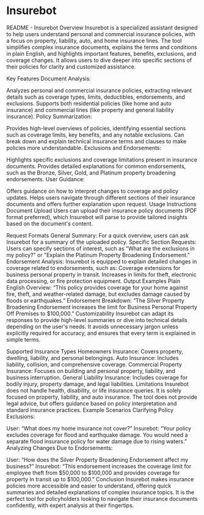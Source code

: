 # Insurebot
README - Insurebot
Overview
Insurebot is a specialized assistant designed to help users understand personal and commercial insurance policies, with a focus on property, liability, auto, and home insurance lines. The tool simplifies complex insurance documents, explains the terms and conditions in plain English, and highlights important features, benefits, exclusions, and coverage changes. It allows users to dive deeper into specific sections of their policies for clarity and customized assistance.

Key Features
Document Analysis:

Analyzes personal and commercial insurance policies, extracting relevant details such as coverage types, limits, deductibles, endorsements, and exclusions.
Supports both residential policies (like home and auto insurance) and commercial lines (like property and general liability insurance).
Policy Summarization:

Provides high-level overviews of policies, identifying essential sections such as coverage limits, key benefits, and any notable exclusions.
Can break down and explain technical insurance terms and clauses to make policies more understandable.
Exclusions and Endorsements:

Highlights specific exclusions and coverage limitations present in insurance documents.
Provides detailed explanations for common endorsements, such as the Bronze, Silver, Gold, and Platinum property broadening endorsements.
User Guidance:

Offers guidance on how to interpret changes to coverage and policy updates.
Helps users navigate through different sections of their insurance documents and offers further explanation upon request.
Usage Instructions
Document Upload
Users can upload their insurance policy documents (PDF format preferred), which Insurebot will parse to provide tailored insights based on the document's content.

Request Formats
General Summary: For a quick overview, users can ask Insurebot for a summary of the uploaded policy.
Specific Section Requests: Users can specify sections of interest, such as "What are the exclusions in my policy?" or "Explain the Platinum Property Broadening Endorsement."
Endorsement Analysis: Insurebot is equipped to explain detailed changes in coverage related to endorsements, such as:
Coverage extensions for business personal property in transit.
Increases in limits for theft, electronic data processing, or fire protection equipment.
Output Examples
Plain English Overview: “This policy provides coverage for your home against fire, theft, and weather-related damage, but excludes damage caused by floods or earthquakes.”
Endorsement Breakdown: “The Silver Property Broadening Endorsement increases the limit for Business Personal Property Off Premises to $100,000.”
Customizability
Insurebot can adapt its responses to provide high-level summaries or dive into technical details depending on the user's needs. It avoids unnecessary jargon unless explicitly required for accuracy, and ensures that every term is explained in simple terms.

Supported Insurance Types
Homeowners Insurance: Covers property, dwelling, liability, and personal belongings.
Auto Insurance: Includes liability, collision, and comprehensive coverage.
Commercial Property Insurance: Focuses on building and personal property, liability, and business interruption.
General Liability Insurance: Includes coverage for bodily injury, property damage, and legal liabilities.
Limitations
Insurebot does not handle health, disability, or life insurance queries. It is solely focused on property, liability, and auto insurance.
The tool does not provide legal advice, but offers guidance based on policy interpretation and standard insurance practices.
Example Scenarios
Clarifying Policy Exclusions:

User: “What does my home insurance not cover?”
Insurebot: “Your policy excludes coverage for flood and earthquake damage. You would need a separate flood insurance policy for water damage due to rising waters.”
Analyzing Changes Due to Endorsements:

User: “How does the Silver Property Broadening Endorsement affect my business?”
Insurebot: “This endorsement increases the coverage limit for employee theft from $50,000 to $100,000 and provides coverage for property in transit up to $100,000.”
Conclusion
Insurebot makes insurance policies more accessible and easier to understand, offering quick summaries and detailed explanations of complex insurance topics. It is the perfect tool for policyholders looking to navigate their insurance documents confidently, with expert analysis at their fingertips.

